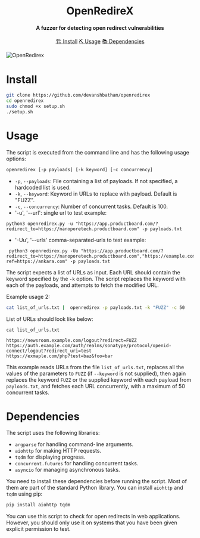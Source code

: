 
<h1 align="center">
    OpenRedireX
  <br>
</h1>

<h4 align="center">A fuzzer for detecting open redirect vulnerabilities</h4>


<p align="center">
  <a href="#install">🏗️ Install</a>  
  <a href="#usage">⛏️ Usage</a>  
  <a href="#dependencies">📚 Dependencies</a>
  <br>
</p>

![OpenRedirex](https://github.com/devanshbatham/OpenRedireX/blob/master/static/openredirex.png?raw=true)

# Install

```sh
git clone https://github.com/devanshbatham/openredirex
cd openredirex
sudo chmod +x setup.sh
./setup.sh
```

# Usage

The script is executed from the command line and has the following usage options:

```sh
openredirex [-p payloads] [-k keyword] [-c concurrency]
```

- `-p`, `--payloads`: File containing a list of payloads. If not specified, a hardcoded list is used.
- `-k`, `--keyword`: Keyword in URLs to replace with payload. Default is "FUZZ".
- `-c`, `--concurrency`: Number of concurrent tasks. Default is 100.
- '-u', '--url': single url to test
example:  
```
python3 openredirex.py -u "https://app.productboard.com/?redirect_to=https://nanoporetech.productboard.com" -p payloads.txt
```
- '-Uu', '--urls' comma-separated-urls to test
example:
```
 python3 openredirex.py -Uu "https://app.productboard.com/?redirect_to=https://nanoporetech.productboard.com","https://example.com/?ref=https://ankara.com" -p payloads.txt
```
The script expects a list of URLs as input. Each URL should contain the keyword specified by the `-k` option. The script replaces the keyword with each of the payloads, and attempts to fetch the modified URL. 

Example usage 2:

```sh
cat list_of_urls.txt |  openredirex -p payloads.txt -k "FUZZ" -c 50
```


List of URLs should look like below:


```
cat list_of_urls.txt

https://newsroom.example.com/logout?redirect=FUZZ
https://auth.example.com/auth/realms/sonatype/protocol/openid-connect/logout?redirect_uri=test
https://exmaple.com/php?test=baz&foo=bar
```

This example reads URLs from the file `list_of_urls.txt`, replaces all the values of the parameters to `FUZZ` (if `--keyword` is not supplied), then again replaces the keyword `FUZZ` or the supplied keyword with each payload from `payloads.txt`, and fetches each URL concurrently, with a maximum of 50 concurrent tasks.



# Dependencies

The script uses the following libraries:

- `argparse` for handling command-line arguments.
- `aiohttp` for making HTTP requests.
- `tqdm` for displaying progress.
- `concurrent.futures` for handling concurrent tasks.
- `asyncio` for managing asynchronous tasks.

You need to install these dependencies before running the script. Most of them are part of the standard Python library. You can install `aiohttp` and `tqdm` using pip:

```sh
pip install aiohttp tqdm
```

You can use this script to check for open redirects in web applications. However, you should only use it on systems that you have been given explicit permission to test.
